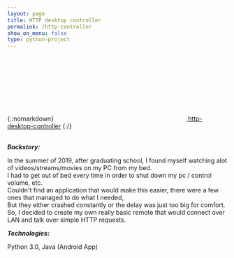 ```yaml
---
layout: page
title: HTTP desktop controller
permalink: /http-controller
show_on_menu: false
type: python-project
---
```

{::nomarkdown}
<a href="https://github.com/max071985/http-desktop-controller"><svg class="svg-icon"><use xlink:href="/assets/minima-social-icons.svg#github"></use></svg> <span class="username">http-desktop-controller</span></a>
{:/}

\
***Backstory:*** 

In the summer of 2019, after graduating school, I found myself watching alot of videos/streams/movies on my PC from my bed.\
I had to get out of bed every time in order to shut down my pc / control volume, etc.\
Couldn't find an application that would make this easier, there were a few ones that managed to do what I needed,\
But they either crashed constantly or the delay was just too big for comfort.\
So, I decided to create my own really basic remote that would connect over LAN and talk over simple HTTP requests.

***Technologies:*** 

Python 3.0, Java (Android App)